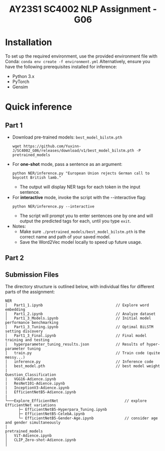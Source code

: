 <div align="center">
  <h1>AY23S1 SC4002 NLP Assignment - G06</h1>
</div>


# Installation
To set up the required environment, use the provided environment file with Conda:
`conda env create -f environment.yml`
Alternatively, ensure you have the following prerequisites installed for inference:
- Python 3.x
- PyTorch
- Gensim

# Quick inference
## Part 1
- Download pre-trained models: `best_model_bilstm.pth` 
  ```
  wget https://github.com/Yuxinn-J/SC4002_G06/releases/download/v1/best_model_bilstm.pth -P pretrained_models
  ```
- For **one-shot** mode, pass a sentence as an argument:
  ```
  python NER/inference.py "European Union rejects German call to boycott British lamb."
  ```
  - The output will display NER tags for each token in the input sentence.
- For **interactive** mode, invoke the script with the --interactive flag:
  ```
  python NER/inference.py --interactive
  ```
  - The script will prompt you to enter sentences one by one and will output the predicted tags for each, until you type `exit`.
- Notes:
  - Make sure `./pretrained_models/best_model_bilstm.pth` is the correct name and path of your saved model.
  - Save the Word2Vec model locally  to speed up future usage.

## Part 2

## Submission Files
The directory structure is outlined below, with individual files for different parts of the assignment:

```
NER
│   Part1_1.ipynb                                 // Explore word embedding
│   Part1_2.ipynb                                 // Analyze dataset                 
│   Part1_3_Models.ipynb                          // Initial model performance benchmarking
│   Part1_3_Tuning.ipynb                          // Optimal BiLSTM setting discovery
│   Part1_3_Final.ipynb                           // Final model training and testing
│   hyperparameter_tuning_results.json            // Results of hyper-parameter tuning
│   train.py                                      // Train code (quite messy...)
│   inference.py                                  // Inference code
|   best_model.pth                                // best model weight
|
Question_Classification
|   VGG16-Adience.ipynb										
|   ResNet101-Adience.ipynb								      
|   InceptionV3-Adience.ipynb									
|   EfficientNetB5-Adience.ipynb								 
|   
└───Explore_EfficientNet                              // explore EfficientNet variations 
      ├─ EfficientNetB5-Hyperpara_Tuning.ipynb
      ├─ EfficientNetB5-CelebA.ipynb
      └─ EfficientNetB5-Gender-Age.ipynb              // consider age and gender simultaneously
│
pretrained_models                                                
│   ViT-Adience.ipynb
│   CLIP_Zero-shot-Adience.ipynb
│   

```